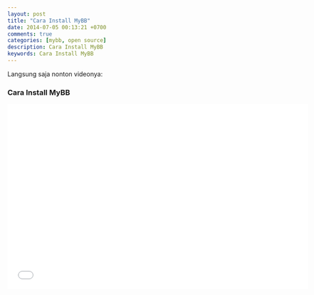 ```yaml
---
layout: post
title: "Cara Install MyBB"
date: 2014-07-05 00:13:21 +0700
comments: true
categories: [mybb, open source]
description: Cara Install MyBB
keywords: Cara Install MyBB
---
```


Langsung saja nonton videonya:

### Cara Install MyBB

<iframe width="675" height="415" src="//www.youtube.com/embed/_RDir8vSBB8" frameborder="0" allowfullscreen></iframe>